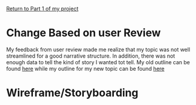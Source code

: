 [Return to Part 1 of my project](https://toorel.github.io/Toorese-Portfolio/finalprojectrejig)

#  Change Based on user Review

My feedback from user review made me realize that my topic was not well streamlined for a good narrative structure. In addition, there was not enough data to tell the kind of story I wanted tot tell. My old outline can be found [here](https://toorel.github.io/Toorese-Portfolio/finalprojectone) while my outline for my new topic can be found [here](https://toorel.github.io/Toorese-Portfolio/finalprojectrejig)

# Wireframe/Storyboarding

